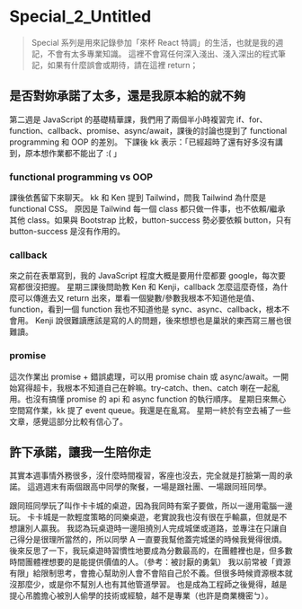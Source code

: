 # Special_2_Untitled

> Special 系列是用來記錄參加「來杯 React 特調」的生活，也就是我的週記，不會有太多專業知識。
> 這裡不會寫任何深入淺出、淺入深出的程式筆記，如果有什麼誤會或期待，請在這裡 return；


## 是否對妳承諾了太多，還是我原本給的就不夠

第二週是 JavaScript 的基礎精華課，我們用了兩個半小時複習完 if、for、function、callback、promise、async/await，課後的討論也提到了 functional programming 和 OOP 的差別。
下課後 kk 表示：「已經超時了還有好多沒有講到，原本想作業都不能出了 :( 」

### functional programming vs OOP

課後依舊留下來聊天。
kk 和 Ken 提到 Tailwind，問我 Tailwind 為什麼是 functional CSS。
原因是 Tailwind 每一個 class 都只做一件事，也不依賴/繼承其他 class。如果與 Bootstrap 比較，button-success 勢必要依賴 button，只有 button-success 是沒有作用的。

### callback

來之前在表單寫到，我的 JavaScript 程度大概是要用什麼都要 google，每次要寫都很沒把握。
星期三課後問助教 Ken 和 Kenji，callback 怎麼這麼奇怪，為什麼可以傳進去又 return 出來，單看一個變數/參數我根本不知道他是值、function，看到一個 function 我也不知道他是 sync、async、callback，根本不會用。
Kenji 說很難讀應該是寫的人的問題，後來想想也是巢狀的東西寫三層也很難讀。

### promise

這次作業出 promise + 錯誤處理，可以用 promise chain 或 async/await。一開始寫得超卡，我根本不知道自己在幹嘛。try-catch、then、catch 喇在一起亂用。也沒有搞懂 promise 的 api 和 async function 的執行順序。
星期日來無心空間寫作業，kk 提了 event queue。我還是在亂寫。
星期一終於有空去補了一些文章，感覺這部分比較有信心了。


## 許下承諾，讓我一生陪你走

其實本週事情外務很多，沒什麼時間複習，客座也沒去，完全就是打臉第一周的承諾。
這週週末有兩個跟高中同學的聚餐，一場是跟社團、一場跟同班同學。

跟同班同學玩了叫作卡卡城的桌遊，因為我同時有案子要做，所以一邊用電腦一邊玩。
卡卡城是一款輕度策略的同樂桌遊，老實說我也沒有很在乎輸贏，但就是不想讓別人贏我。
我認為玩桌遊時一邊阻撓別人完成城堡或道路，並專注在只讓自己得分是很理所當然的，所以同學 A 一直要我幫他蓋完城堡的時候我覺得很煩。
後來反思了一下，我玩桌遊時習慣性地要成為分數最高的，在團體裡也是，但多數時間團體裡想要的是能提供價值的人。（參考：被討厭的勇氣）
我以前常被「資源有限」給限制思考，會擔心幫助別人會不會陷自己於不義。但很多時候資源根本就沒那麼少，或是你不幫別人也有其他管道學習。
也是成為工程師之後覺得，越是提心吊膽擔心被別人偷學的技術或經驗，越不是專業（也許是商業機密ㄅ）。
